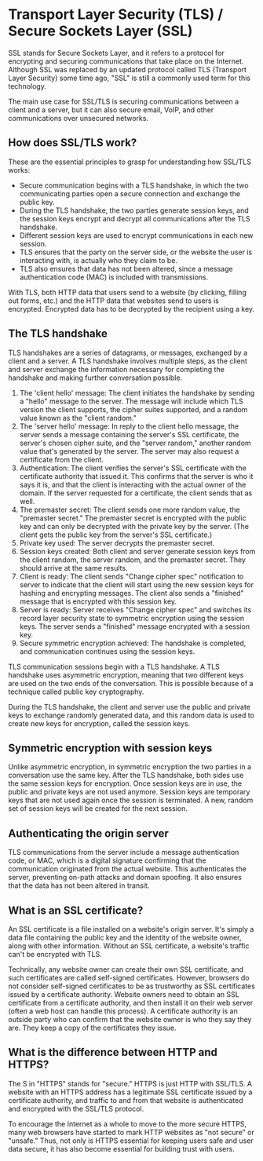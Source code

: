 # Transport Layer Security (TLS) / Secure Sockets Layer (SSL)

SSL stands for Secure Sockets Layer, and it refers to a protocol for encrypting and securing communications that take place on the Internet. Although SSL was replaced by an updated protocol called TLS (Transport Layer Security) some time ago, "SSL" is still a commonly used term for this technology.

The main use case for SSL/TLS is securing communications between a client and a server, but it can also secure email, VoIP, and other communications over unsecured networks.

## How does SSL/TLS work?
These are the essential principles to grasp for understanding how SSL/TLS works:

- Secure communication begins with a TLS handshake, in which the two communicating parties open a secure connection and exchange the public key.
- During the TLS handshake, the two parties generate session keys, and the session keys encrypt and decrypt all communications after the TLS handshake.
- Different session keys are used to encrypt communications in each new session.
- TLS ensures that the party on the server side, or the website the user is interacting with, is actually who they claim to be.
- TLS also ensures that data has not been altered, since a message authentication code (MAC) is included with transmissions.
  
With TLS, both HTTP data that users send to a website (by clicking, filling out forms, etc.) and the HTTP data that websites send to users is encrypted. Encrypted data has to be decrypted by the recipient using a key.

## The TLS handshake
TLS handshakes are a series of datagrams, or messages, exchanged by a client and a server. A TLS handshake involves multiple steps, as the client and server exchange the information necessary for completing the handshake and making further conversation possible.

1. The 'client hello' message: The client initiates the handshake by sending a "hello" message to the server. The message will include which TLS version the client supports, the cipher suites supported, and a random value known as the "client random."
2. The 'server hello' message: In reply to the client hello message, the server sends a message containing the server's SSL certificate, the server's chosen cipher suite, and the "server random," another random value that's generated by the server. The server may also request a certificate from the client. 
3. Authentication: The client verifies the server's SSL certificate with the certificate authority that issued it. This confirms that the server is who it says it is, and that the client is interacting with the actual owner of the domain. If the server requested for a certificate, the client sends that as well.
4. The premaster secret: The client sends one more random value, the "premaster secret." The premaster secret is encrypted with the public key and can only be decrypted with the private key by the server. (The client gets the public key from the server's SSL certificate.)
5. Private key used: The server decrypts the premaster secret.
6. Session keys created: Both client and server generate session keys from the client random, the server random, and the premaster secret. They should arrive at the same results.
7. Client is ready: The client sends "Change cipher spec" notification to server to indicate that the client will start using the new session keys for hashing and encrypting messages. The client also sends a "finished" message that is encrypted with this session key.
8. Server is ready: Server receives "Change cipher spec" and switches its record layer security state to symmetric encryption using the session keys. The server sends a "finished" message encrypted with a session key.
9. Secure symmetric encryption achieved: The handshake is completed, and communication continues using the session keys.
    
TLS communication sessions begin with a TLS handshake. A TLS handshake uses asymmetric encryption, meaning that two different keys are used on the two ends of the conversation. This is possible because of a technique called public key cryptography.

During the TLS handshake, the client and server use the public and private keys to exchange randomly generated data, and this random data is used to create new keys for encryption, called the session keys.

## Symmetric encryption with session keys
Unlike asymmetric encryption, in symmetric encryption the two parties in a conversation use the same key. After the TLS handshake, both sides use the same session keys for encryption. Once session keys are in use, the public and private keys are not used anymore. Session keys are temporary keys that are not used again once the session is terminated. A new, random set of session keys will be created for the next session.

## Authenticating the origin server
TLS communications from the server include a message authentication code, or MAC, which is a digital signature confirming that the communication originated from the actual website. This authenticates the server, preventing on-path attacks and domain spoofing. It also ensures that the data has not been altered in transit.

## What is an SSL certificate?
An SSL certificate is a file installed on a website's origin server. It's simply a data file containing the public key and the identity of the website owner, along with other information. Without an SSL certificate, a website's traffic can't be encrypted with TLS.

Technically, any website owner can create their own SSL certificate, and such certificates are called self-signed certificates. However, browsers do not consider self-signed certificates to be as trustworthy as SSL certificates issued by a certificate authority. Website owners need to obtain an SSL certificate from a certificate authority, and then install it on their web server (often a web host can handle this process). A certificate authority is an outside party who can confirm that the website owner is who they say they are. They keep a copy of the certificates they issue.


## What is the difference between HTTP and HTTPS?
The S in "HTTPS" stands for "secure." HTTPS is just HTTP with SSL/TLS. A website with an HTTPS address has a legitimate SSL certificate issued by a certificate authority, and traffic to and from that website is authenticated and encrypted with the SSL/TLS protocol.

To encourage the Internet as a whole to move to the more secure HTTPS, many web browsers have started to mark HTTP websites as "not secure" or "unsafe." Thus, not only is HTTPS essential for keeping users safe and user data secure, it has also become essential for building trust with users.